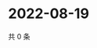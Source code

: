 # 2022-08-19

共 0 条

<!-- BEGIN WEIBO -->
<!-- 最后更新时间 Fri Aug 19 2022 01:33:44 GMT+0800 (China Standard Time) -->

<!-- END WEIBO -->
